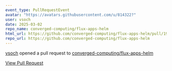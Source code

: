 ```yaml
---
event_type: PullRequestEvent
avatar: "https://avatars.githubusercontent.com/u/814322?"
user: vsoch
date: 2025-03-02
repo_name: converged-computing/flux-apps-helm
html_url: https://github.com/converged-computing/flux-apps-helm/pull/19
repo_url: https://github.com/converged-computing/flux-apps-helm
---
```


<a href='https://github.com/vsoch' target='_blank'>vsoch</a> opened a pull request to <a href='https://github.com/converged-computing/flux-apps-helm' target='_blank'>converged-computing/flux-apps-helm</a>

<a href='https://github.com/converged-computing/flux-apps-helm/pull/19' target='_blank'>View Pull Request</a>